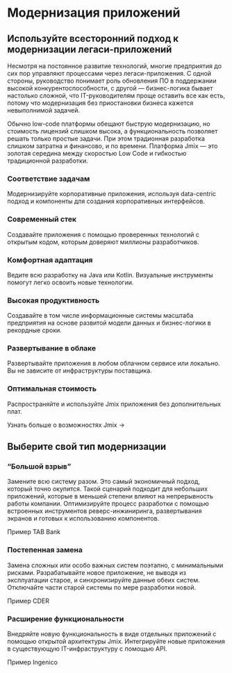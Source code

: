 # Модернизация приложений

## Используйте всесторонний подход к модернизации легаси-приложений

Несмотря на постоянное развитие технологий, многие предприятия до сих пор управляют процессами через легаси-приложения. С одной стороны, руководство понимает роль обновления ПО в поддержании высокой конкурентоспособности, с другой — бизнес-логика бывает настолько сложной, что IT-руководителям проще оставить все как есть, потому что модернизация без приостановки бизнеса кажется невыполнимой задачей. 

Обычно low-code платформы обещают быструю модернизацию, но стоимость лицензий слишком высока, а функциональность позволяет решать только простые задачи. При этом традионная разработка слишком затратна и финансово, и по времени. Платформа Jmix — это золотая середина между скоростью Low Code и гибкостью традиционной разработки.

### Соответствие задачам

Модернизируйте корпоративные приложения, используя data-centric подход и компоненты для создания корпоративных интерфейсов.

### Современный стек

Создавайте приложения с помощью проверенных технологий с открытым кодом, которым доверяют миллионы разработчиков.

### Комфортная адаптация

Ведите всю разработку на Java или Kotlin. Визуальные инструменты помогут легко освоить новые технологии.

### Высокая продуктивность

Создавайте в том числе информационные системы масштаба предприятия на основе развитой модели данных и бизнес-логики в рекордные сроки.

### Развертывание в облаке

Развертывайте приложения в любом облачном сервисе или локально. Вы не зависите от инфраструктуры поставщика.

### Оптимальная стоимость

Распространяйте и используйте Jmix приложения без дополнительных плат.


Узнать больше о возможностях Jmix ->

## Выберите свой тип модернизации

### “Большой взрыв”

Замените всю систему разом. Это самый экономичный подход, который точно окупится. Такой сценарий подходит для небольших приложений, которые в  меньшей степени влияют на непрерывность работы компании. Оптимизируйте процесс разработки с помощью встроенных инструментов реверс-инжиниринга, развертывания экранов и готовых к использованию компонентов.

Пример TAB Bank


### Постепенная замена

Замена сложных или особо важных систем поэтапно, с минимальными рисками. Разрабатывайте новое приложение, не выводя из эксплуатации старое, и синхронизируйте данные обеих систем. Отключайте части старой системы по мере разработки новой.

Пример CDER


### Расширение функциональности

Внедряйте новую функциональность в виде отдельных приложений с помощью открытой архитектуры Jmix. Интегрируйте новые приложения в существующую IT-инфраструктуру с помощью API.

Пример Ingenico
